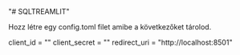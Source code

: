 "# SQLTREAMLIT" 

Hozz létre egy config.toml filet amibe a következőket tárolod. 

client_id = ""
client_secret = ""
redirect_uri = "http://localhost:8501"
